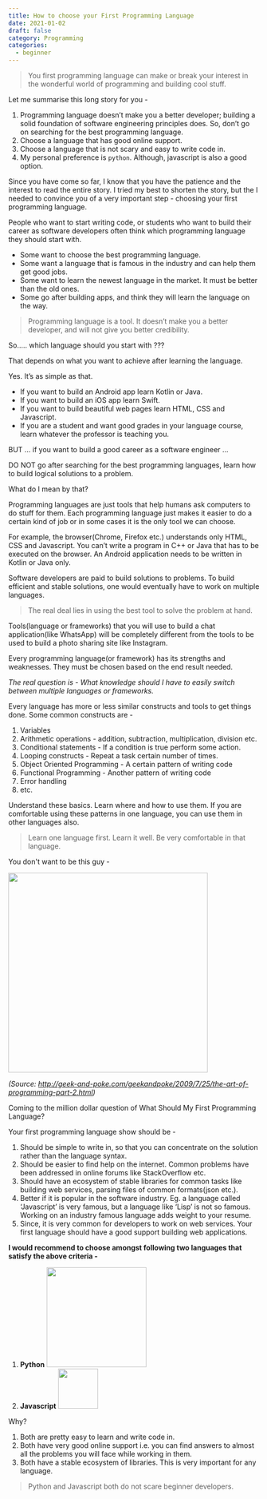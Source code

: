 ```yaml
---
title: How to choose your First Programming Language
date: 2021-01-02
draft: false
category: Programming
categories:
  - beginner
---
```


> You first programming language can make or break your interest in the
> wonderful world of programming and building cool stuff.

<!-- more -->

Let me summarise this long story for you -

1. Programming language doesn’t make you a better developer; building a solid foundation of software engineering principles does. So, don’t go on searching for the best programming language.
2. Choose a language that has good online support.
3. Choose a language that is not scary and easy to write code in. 
4. My personal preference is `python`. Although, javascript is also a good option.

Since you have come so far, I know that you have the patience and the interest
to read the entire story. I tried my best to shorten the story, but the I needed
to convince you of a very important step - choosing your first programming
language.

People who want to start writing code, or students who want to build their
career as software developers often think which programming language they should
start with. 

* Some want to choose the best programming language. 
* Some want a language that is famous in the industry and can help them get good jobs.
* Some want to learn the newest language in the market. It must be better than the old ones.
* Some go after building apps, and think they will learn the language on the way.

> Programming language is a tool. It doesn’t make you a better developer, and
> will not give you better credibility.

So….. which language should you start with ???

That depends on what you want to achieve after learning the language.

Yes. It’s as simple as that.

* If you want to build an Android app learn Kotlin or Java.
* If you want to build an iOS app learn Swift.
* If you want to build beautiful web pages learn HTML, CSS and Javascript.
* If you are a student and want good grades in your language course, learn whatever the professor is teaching you.

BUT … if you want to build a good career as a software engineer …

DO NOT go after searching for the best programming languages, learn how to build
logical solutions to a problem.

What do I mean by that?

Programming languages are just tools that help humans ask computers to do stuff
for them. Each programming language just makes it easier to do a certain kind of
job or in some cases it is the only tool we can choose.

For example, the browser(Chrome, Firefox etc.) understands only HTML, CSS and
Javascript. You can’t write a program in C++ or Java that has to be executed on
the browser. An Android application needs to be written in Kotlin or Java only.

Software developers are paid to build solutions to problems. To build efficient
and stable solutions, one would eventually have to work on multiple languages.

> The real deal lies in using the best tool to solve the problem at hand.

Tools(language or frameworks) that you will use to build a chat application(like WhatsApp) will be completely different from the tools to be used to build a photo sharing site like Instagram.

Every programming language(or framework) has its strengths and weaknesses. They must be chosen based on the end result needed.

_The real question is - What knowledge should I have to easily switch between
multiple languages or frameworks._

Every language has more or less similar constructs and tools to get things done. Some common constructs are -

1. Variables
2. Arithmetic operations - addition, subtraction, multiplication, division etc.
3. Conditional statements - If a condition is true perform some action.
4. Looping constructs - Repeat a task certain number of times.
5. Object Oriented Programming - A certain pattern of writing code
6. Functional Programming - Another pattern of writing code
7. Error handling
8. etc.

Understand these basics. Learn where and how to use them. If you are comfortable
using these patterns in one language, you can use them in other languages also.

> Learn one language first. Learn it well. Be very comfortable in that language.

You don't want to be this guy  -

<img width=400 src="https://s3.ap-south-1.amazonaws.com/prd-hc-oj-public-1/public/users/73794b05-fe63-4188-81cd-b6fd35c7aa4e/images/IkJbqBowiMTx5K7gp1gUbkAOMseLi019">

_(Source: http://geek-and-poke.com/geekandpoke/2009/7/25/the-art-of-programming-part-2.html)_

Coming to the million dollar question of What Should My First Programming Language?

Your first programming language show should be -

1. Should be simple to write in, so that you can concentrate on the solution rather than the language syntax.
2. Should be easier to find help on the internet. Common problems have been addressed in online forums like StackOverflow etc.
3. Should have an ecosystem of stable libraries for common tasks like building web services, parsing files of common formats(json etc.).
4. Better if it is popular in the software industry. Eg. a language called ‘Javascript’ is very famous, but a language like ‘Lisp’ is not so famous. Working on an industry famous language adds weight to your resume.
5. Since, it is very common for developers to work on web services. Your first language should have a good support building web applications.

**I would recommend to choose amongst following two languages that satisfy the
above criteria -**

1. **Python** <img width=200 src="https://s3.ap-south-1.amazonaws.com/prd-hc-oj-public-1/public/users/73794b05-fe63-4188-81cd-b6fd35c7aa4e/images/8r2wVkA4W3qIUR4FGDe3Tr5dZI97zbrw">
2. **Javascript** <img width=80 src="https://s3.ap-south-1.amazonaws.com/prd-hc-oj-public-1/public/users/73794b05-fe63-4188-81cd-b6fd35c7aa4e/images/szKckFUtCsH2kWNTHSIQkJJQXVDPxTyA">

Why?

1. Both are pretty easy to learn and write code in. 
2. Both have very good online support i.e. you can find answers to almost all the problems you will face while working in them.
3. Both have a stable ecosystem of libraries. This is very important for any language.

> Python and Javascript both do not scare beginner developers.
